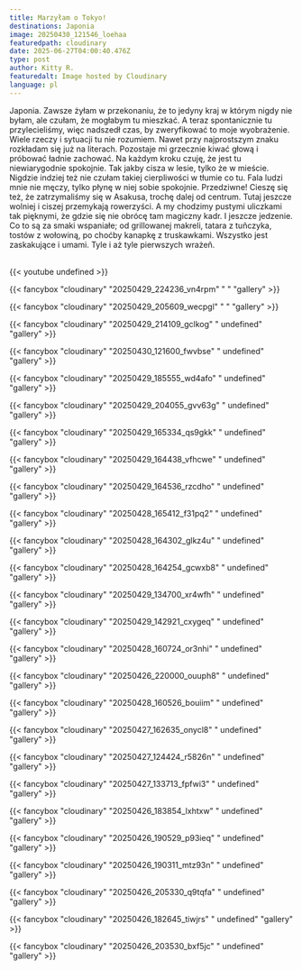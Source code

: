 ```yaml
---
title: Marzyłam o Tokyo!
destinations: Japonia
image: 20250430_121546_loehaa
featuredpath: cloudinary
date: 2025-06-27T04:00:40.476Z
type: post
author: Kitty R.
featuredalt: Image hosted by Cloudinary
language: pl
---
```

Japonia. Zawsze żyłam w przekonaniu, że to jedyny kraj w którym nigdy nie byłam, ale czułam, że mogłabym tu mieszkać. A teraz spontanicznie tu przylecieliśmy, więc nadszedł czas, by zweryfikować to moje wyobrażenie. 
Wiele rzeczy i sytuacji tu nie rozumiem. Nawet przy najprostszym znaku rozkładam się już na literach. Pozostaje mi grzecznie kiwać głową i próbować ładnie zachować. 
Na każdym kroku czuję, że jest tu niewiarygodnie spokojnie. Tak jakby cisza w lesie, tylko że w mieście. Nigdzie indziej też nie czułam takiej cierpliwości w tłumie co tu. Fala ludzi mnie nie męczy, tylko płynę w niej sobie spokojnie. Przedziwne!
Cieszę się też, że zatrzymaliśmy się w Asakusa, trochę dalej od centrum. Tutaj jeszcze wolniej i ciszej przemykają rowerzyści. A my chodzimy pustymi uliczkami tak pięknymi, że gdzie się nie obrócę tam magiczny kadr.
I jeszcze jedzenie. Co to są za smaki wspaniałe; od grillowanej makreli, tatara z tuñczyka, tostów z wołowiną, po choćby kanapkę z truskawkami. Wszystko jest zaskakujące i umami. Tyle i aż tyle pierwszych wrażeñ.

<br>{{< youtube undefined >}}</br>

{{< fancybox "cloudinary" "20250429_224236_vn4rpm" " " "gallery" >}}

{{< fancybox "cloudinary" "20250429_205609_wecpgl" " " "gallery" >}}

{{< fancybox "cloudinary" "20250429_214109_gclkog" "  undefined" "gallery" >}}

{{< fancybox "cloudinary" "20250430_121600_fwvbse" "  undefined" "gallery" >}}

{{< fancybox "cloudinary" "20250429_185555_wd4afo" "  undefined" "gallery" >}}

{{< fancybox "cloudinary" "20250429_204055_gvv63g" "  undefined" "gallery" >}}

{{< fancybox "cloudinary" "20250429_165334_qs9gkk" "  undefined" "gallery" >}}

{{< fancybox "cloudinary" "20250429_164438_vfhcwe" "  undefined" "gallery" >}}

{{< fancybox "cloudinary" "20250429_164536_rzcdho" "  undefined" "gallery" >}}

{{< fancybox "cloudinary" "20250428_165412_f31pq2" "  undefined" "gallery" >}}

{{< fancybox "cloudinary" "20250428_164302_glkz4u" "  undefined" "gallery" >}}

{{< fancybox "cloudinary" "20250428_164254_gcwxb8" "  undefined" "gallery" >}}

{{< fancybox "cloudinary" "20250429_134700_xr4wfh" " undefined" "gallery" >}}

{{< fancybox "cloudinary" "20250429_142921_cxygeq" " undefined" "gallery" >}}

{{< fancybox "cloudinary" "20250428_160724_or3nhi" " undefined" "gallery" >}}

{{< fancybox "cloudinary" "20250426_220000_ouuph8" " undefined" "gallery" >}}

{{< fancybox "cloudinary" "20250428_160526_bouiim" " undefined" "gallery" >}}

{{< fancybox "cloudinary" "20250427_162635_onycl8" " undefined" "gallery" >}}

{{< fancybox "cloudinary" "20250427_124424_r5826n" " undefined" "gallery" >}}

{{< fancybox "cloudinary" "20250427_133713_fpfwi3" " undefined" "gallery" >}}

{{< fancybox "cloudinary" "20250426_183854_lxhtxw" " undefined" "gallery" >}}

{{< fancybox "cloudinary" "20250426_190529_p93ieq" " undefined" "gallery" >}}

{{< fancybox "cloudinary" "20250426_190311_mtz93n" " undefined" "gallery" >}}

{{< fancybox "cloudinary" "20250426_205330_q9tqfa" " undefined" "gallery" >}}

{{< fancybox "cloudinary" "20250426_182645_tiwjrs" " undefined" "gallery" >}}

{{< fancybox "cloudinary" "20250426_203530_bxf5jc" " undefined" "gallery" >}}